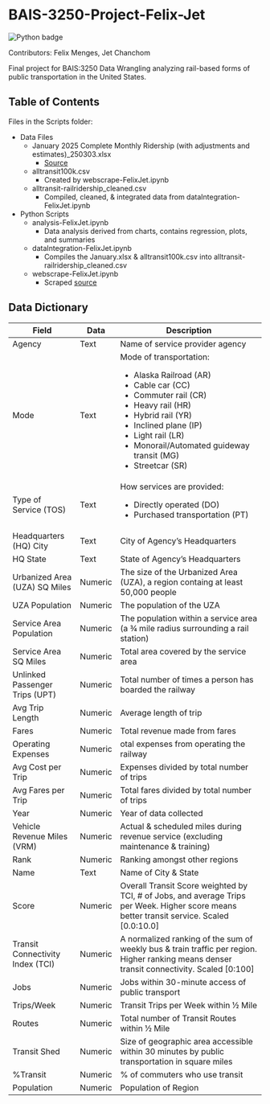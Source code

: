 # BAIS-3250-Project-Felix-Jet

![Python badge](https://img.shields.io/static/v1?message=python&logo=python&labelColor=5c5c5c&color=3776AB&logoColor=white&label=%20&style=for-the-badge)

Contributors: Felix Menges, Jet Chanchom

Final project for BAIS:3250 Data Wrangling analyzing rail-based forms of public transportation in the United States.

## Table of Contents

Files in the Scripts folder:

- Data Files
  - January 2025 Complete Monthly Ridership (with adjustments and estimates)\_250303.xlsx
    - [Source](https://www.transit.dot.gov/ntd/data-product/monthly-module-adjusted-data-release)
  - alltransit100k.csv
    - Created by webscrape-FelixJet.ipynb
  - alltransit-railridership_cleaned.csv
    - Compiled, cleaned, & integrated data from dataIntegration-FelixJet.ipynb
- Python Scripts
  - analysis-FelixJet.ipynb
    - Data analysis derived from charts, contains regression, plots, and summaries
  - dataIntegration-FelixJet.ipynb
    - Compiles the January.xlsx & alltransit100k.csv into alltransit-railridership_cleaned.csv
  - webscrape-FelixJet.ipynb
    - Scraped [source](https://alltransit.cnt.org/rankings/)

## Data Dictionary

| Field                            | Data    | Description                                                                                                                                                                                                                                                                                   |
| -------------------------------- | ------- | --------------------------------------------------------------------------------------------------------------------------------------------------------------------------------------------------------------------------------------------------------------------------------------------- |
| Agency                           | Text    | Name of service provider agency                                                                                                                                                                                                                                                               |
| Mode                             | Text    | Mode of transportation: <ul><li>Alaska Railroad (AR)</li><li>Cable car (CC)</li><li>Commuter rail (CR)</li><li>Heavy rail (HR)</li><li>Hybrid rail (YR)</li><li>Inclined plane (IP)</li><li>Light rail (LR)</li><li>Monorail/Automated guideway transit (MG)</li><li>Streetcar (SR)</li></ul> |
| Type of Service (TOS)            | Text    | How services are provided: <ul><li>Directly operated (DO)</li><li>Purchased transportation (PT)</li></ul>                                                                                                                                                                                     |
| Headquarters (HQ) City           | Text    | City of Agency’s Headquarters                                                                                                                                                                                                                                                                 |
| HQ State                         | Text    | State of Agency’s Headquarters                                                                                                                                                                                                                                                                |
| Urbanized Area (UZA) SQ Miles    | Numeric | The size of the Urbanized Area (UZA), a region containg at least 50,000 people                                                                                                                                                                                                                |
| UZA Population                   | Numeric | The population of the UZA                                                                                                                                                                                                                                                                     |
| Service Area Population          | Numeric | The population within a service area (a ¾ mile radius surrounding a rail station)                                                                                                                                                                                                             |
| Service Area SQ Miles            | Numeric | Total area covered by the service area                                                                                                                                                                                                                                                        |
| Unlinked Passenger Trips (UPT)   | Numeric | Total number of times a person has boarded the railway                                                                                                                                                                                                                                        |
| Avg Trip Length                  | Numeric | Average length of trip                                                                                                                                                                                                                                                                        |
| Fares                            | Numeric | Total revenue made from fares                                                                                                                                                                                                                                                                 |
| Operating Expenses               | Numeric | otal expenses from operating the railway                                                                                                                                                                                                                                                      |
| Avg Cost per Trip                | Numeric | Expenses divided by total number of trips                                                                                                                                                                                                                                                     |
| Avg Fares per Trip               | Numeric | Total fares divided by total number of trips                                                                                                                                                                                                                                                  |
| Year                             | Numeric | Year of data collected                                                                                                                                                                                                                                                                        |
| Vehicle Revenue Miles (VRM)      | Numeric | Actual & scheduled miles during revenue service (excluding maintenance & training)                                                                                                                                                                                                            |
| Rank                             | Numeric | Ranking amongst other regions                                                                                                                                                                                                                                                                 |
| Name                             | Text    | Name of City & State                                                                                                                                                                                                                                                                          |
| Score                            | Numeric | Overall Transit Score weighted by TCI, # of Jobs, and average Trips per Week. Higher score means better transit service. Scaled [0.0:10.0]                                                                                                                                                    |
| Transit Connectivity Index (TCI) | Numeric | A normalized ranking of the sum of weekly bus & train traffic per region. Higher ranking means denser transit connectivity. Scaled [0:100]                                                                                                                                                    |
| Jobs                             | Numeric | Jobs within 30-minute access of public transport                                                                                                                                                                                                                                              |
| Trips/Week                       | Numeric | Transit Trips per Week within ½ Mile                                                                                                                                                                                                                                                          |
| Routes                           | Numeric | Total number of Transit Routes within ½ Mile                                                                                                                                                                                                                                                  |
| Transit Shed                     | Numeric | Size of geographic area accessible within 30 minutes by public transportation in square miles                                                                                                                                                                                                 |
| %Transit                         | Numeric | % of commuters who use transit                                                                                                                                                                                                                                                                |
| Population                       | Numeric | Population of Region                                                                                                                                                                                                                                                                          |
